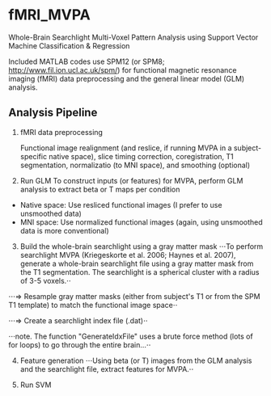 # fMRI_MVPA
Whole-Brain Searchlight Multi-Voxel Pattern Analysis using Support Vector Machine Classification &amp; Regression

Included MATLAB codes use SPM12 (or SPM8; http://www.fil.ion.ucl.ac.uk/spm/) for functional magnetic resonance imaging (fMRI) data preprocessing and the general linear model (GLM) analysis.

## Analysis Pipeline
1. fMRI data preprocessing

   Functional image realignment (and reslice, if running MVPA in a subject-specific native space), slice timing correction, coregistration, T1 segmentation, normalizatio (to MNI space), and smoothing (optional)

2. Run GLM
   To construct inputs (or features) for MVPA, perform GLM analysis to extract beta or T maps per condition
  * Native space: Use resliced functional images (I prefer to use unsmoothed data)
  * MNI space: Use normalized functional images (again, using unsmoothed data is more conventional)

3. Build the whole-brain searchlight using a gray matter mask
⋅⋅⋅To perform searchlight MVPA (Kriegeskorte et al. 2006; Haynes et al. 2007), generate a whole-brain searchlight file using a gray matter mask from the T1 segmentation. The searchlight is a spherical cluster with a radius of 3-5 voxels.⋅⋅

⋅⋅⋅=> Resample gray matter masks (either from subject's T1 or from the SPM T1 template) to match the functional image space⋅⋅

⋅⋅⋅=> Create a searchlight index file (.dat)⋅⋅

⋅⋅⋅note. The function "GenerateIdxFile" uses a brute force method (lots of for loops) to go through the entire brain...⋅⋅

4. Feature generation
⋅⋅⋅Using beta (or T) images from the GLM analysis and the searchlight file, extract features for MVPA.⋅⋅

5. Run SVM 
